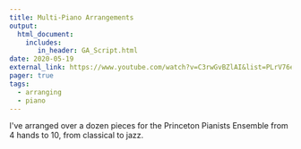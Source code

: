 ```yaml
---
title: Multi-Piano Arrangements
output: 
  html_document:
    includes:
       in_header: GA_Script.html
date: 2020-05-19
external_link: https://www.youtube.com/watch?v=C3rwGvBZlAI&list=PLrV76eiXOtDZWZGaaicYCJWrseJZ8eq9P&index=2
pager: true
tags:
  - arranging
  - piano
---
```


I've arranged over a dozen pieces for the Princeton Pianists Ensemble from 4 hands to 10, from classical to jazz.

<!--more-->
